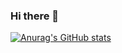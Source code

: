 ### Hi there 👋
[![Anurag's GitHub stats](https://github-readme-stats.vercel.app/api?username=xzhseh)](https://github.com/anuraghazra/github-readme-stats)
<!--
**xzhseh/xzhseh** is a ✨ _special_ ✨ repository because its `README.md` (this file) appears on your GitHub profile.

Here are some ideas to get you started:

- 🔭 I’m currently working on ...
- 🌱 I’m currently learning ...
- 👯 I’m looking to collaborate on ...
- 🤔 I’m looking for help with ...
- 💬 Ask me about ...
- 📫 How to reach me: ...
- 😄 Pronouns: ...
- ⚡ Fun fact: ...
-->
